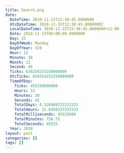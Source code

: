 ```yaml
---
title: Search.png
date:
  DateTime: 2010-11-15T12:38:45.0000000
  UtcDateTime: 2010-11-15T12:38:45.0000000Z
  LocalDateTime: 2010-11-15T23:38:45.0000000+11:00
  Date: 2010-11-15T00:00:00.0000000
  Day: 15
  DayOfWeek: Monday
  DayOfYear: 319
  Hour: 12
  Minute: 38
  Month: 11
  Second: 45
  Ticks: 634254215250000000
  UtcTicks: 634254215250000000
  TimeOfDay:
    Ticks: 455250000000
    Hours: 12
    Minutes: 38
    Seconds: 45
    TotalDays: 0.526909722222222
    TotalHours: 12.6458333333333
    TotalMilliseconds: 45525000
    TotalMinutes: 758.75
    TotalSeconds: 45525
  Year: 2010
layout: post
categories: []
tags: []
---
```


